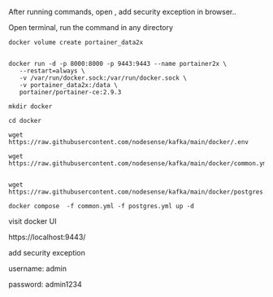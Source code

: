 After running commands, open , add security exception in browser..



Open terminal, run the command in any directory


```
docker volume create portainer_data2x


docker run -d -p 8000:8000 -p 9443:9443 --name portainer2x \
   --restart=always \
   -v /var/run/docker.sock:/var/run/docker.sock \
   -v portainer_data2x:/data \
   portainer/portainer-ce:2.9.3
```


```
mkdir docker

cd docker

wget https://raw.githubusercontent.com/nodesense/kafka/main/docker/.env

wget https://raw.githubusercontent.com/nodesense/kafka/main/docker/common.yml


wget https://raw.githubusercontent.com/nodesense/kafka/main/docker/postgres.yml

```

``` 
docker compose  -f common.yml -f postgres.yml up -d
```

visit docker UI

https://localhost:9443/



add security exception

username: admin

password: admin1234


